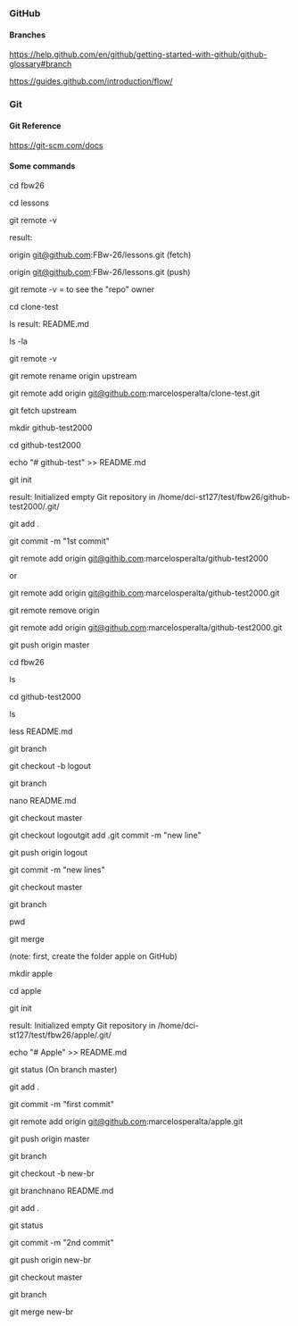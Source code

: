 ### GitHub

#### Branches

https://help.github.com/en/github/getting-started-with-github/github-glossary#branch

https://guides.github.com/introduction/flow/

### Git

#### Git Reference

https://git-scm.com/docs

#### Some commands

cd fbw26

cd lessons

git remote -v

result:

origin	git@github.com:FBw-26/lessons.git (fetch)

origin	git@github.com:FBw-26/lessons.git (push)

git remote -v = to see the "repo" owner

cd clone-test

ls
result: README.md

ls -la

git remote -v

git remote rename origin upstream

git remote add origin git@github.com:marcelosperalta/clone-test.git

git fetch upstream

mkdir github-test2000

cd github-test2000

echo "# github-test" >> README.md

git init

result: Initialized empty Git repository in /home/dci-st127/test/fbw26/github-test2000/.git/

git add .

git commit -m "1st commit"

git remote add origin git@githib.com:marcelosperalta/github-test2000

or

git remote add origin git@githib.com:marcelosperalta/github-test2000.git

git remote remove origin

git remote add origin git@github.com:marcelosperalta/github-test2000.git

git push origin master

cd fbw26

ls

cd github-test2000

ls

less README.md

git branch

git checkout -b logout

git branch

nano README.md

git checkout master

git checkout logoutgit add .git commit -m "new line"

git push origin logout

git commit -m "new lines"

git checkout master

git branch

pwd

git merge

(note: first, create the folder apple on GitHub)

mkdir apple

cd apple

git init

result: Initialized empty Git repository in /home/dci-st127/test/fbw26/apple/.git/

echo "# Apple" >> README.md

git status (On branch master)

git add .

git commit -m "first commit"

git remote add origin git@github.com:marcelosperalta/apple.git

git push origin master

git branch

git checkout -b new-br

git branchnano README.md

git add .

git status

git commit -m "2nd commit"

git push origin new-br

git checkout master

git branch

git merge new-br
